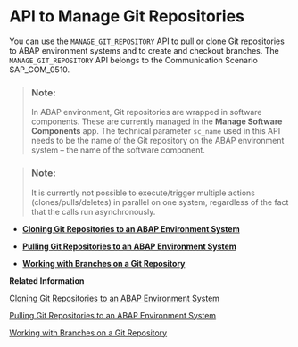 <!-- loioc45f01f6589f4eefafc34d3ad71e6eb5 -->

# API to Manage Git Repositories

You can use the `MANAGE_GIT_REPOSITORY` API to pull or clone Git repositories to ABAP environment systems and to create and checkout branches. The `MANAGE_GIT_REPOSITORY` API belongs to the Communication Scenario SAP\_COM\_0510.

> ### Note:  
> In ABAP environment, Git repositories are wrapped in software components. These are currently managed in the **Manage Software Components** app. The technical parameter `sc_name` used in this API needs to be the name of the Git repository on the ABAP environment system – the name of the software component.

> ### Note:  
> It is currently not possible to execute/trigger multiple actions \(clones/pulls/deletes\) in parallel on one system, regardless of the fact that the calls run asynchronously.

-   **[Cloning Git Repositories to an ABAP Environment System](Cloning_Git_Repositories_to_an_ABAP_Environment_System_0552763.md "")**  

-   **[Pulling Git Repositories to an ABAP Environment System](Pulling_Git_Repositories_to_an_ABAP_Environment_System_80a8d52.md "")**  

-   **[Working with Branches on a Git Repository](Working_with_Branches_on_a_Git_Repository_f571353.md "")**  


**Related Information**  


[Cloning Git Repositories to an ABAP Environment System](Cloning_Git_Repositories_to_an_ABAP_Environment_System_0552763.md "")

[Pulling Git Repositories to an ABAP Environment System](Pulling_Git_Repositories_to_an_ABAP_Environment_System_80a8d52.md "")

[Working with Branches on a Git Repository](Working_with_Branches_on_a_Git_Repository_f571353.md "")

